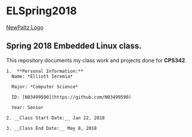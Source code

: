 # ELSpring2018
[NewPaltz Logo](https://www.newpaltz.edu/media/identity/logos/newpaltzlogo.jpg)

__Spring 2018 Embedded Linux class.__
----------------------------------
This repository documents my class work and projects done for **CPS342**.

	1.  **Personal Information:**
	  Name: *Elliott Ieremia*

	  Major: *Computer Science*
	  
	  ID: [N03499590](https://github.com/N03499590)
	  
	  Year: Senior

	2. __Class Start Date:__ Jan 22, 2018
	
	3. __Class End Date:__ May 8, 2018
